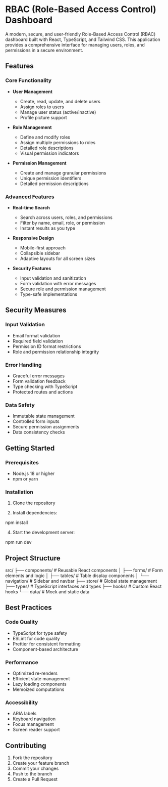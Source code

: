 # RBAC (Role-Based Access Control) Dashboard

A modern, secure, and user-friendly Role-Based Access Control (RBAC) dashboard built with React, TypeScript, and Tailwind CSS. This application provides a comprehensive interface for managing users, roles, and permissions in a secure environment.

## Features

### Core Functionality
- **User Management**
  - Create, read, update, and delete users
  - Assign roles to users
  - Manage user status (active/inactive)
  - Profile picture support

- **Role Management**
  - Define and modify roles
  - Assign multiple permissions to roles
  - Detailed role descriptions
  - Visual permission indicators

- **Permission Management**
  - Create and manage granular permissions
  - Unique permission identifiers
  - Detailed permission descriptions

### Advanced Features
- **Real-time Search**
  - Search across users, roles, and permissions
  - Filter by name, email, role, or permission
  - Instant results as you type

- **Responsive Design**
  - Mobile-first approach
  - Collapsible sidebar
  - Adaptive layouts for all screen sizes

- **Security Features**
  - Input validation and sanitization
  - Form validation with error messages
  - Secure role and permission management
  - Type-safe implementations

## Security Measures

### Input Validation
- Email format validation
- Required field validation
- Permission ID format restrictions
- Role and permission relationship integrity

### Error Handling
- Graceful error messages
- Form validation feedback
- Type checking with TypeScript
- Protected routes and actions

### Data Safety
- Immutable state management
- Controlled form inputs
- Secure permission assignments
- Data consistency checks

## Getting Started

### Prerequisites
- Node.js 18 or higher
- npm or yarn

### Installation

1. Clone the repository

2. Install dependencies:
   
npm install

4. Start the development server:

npm run dev


## Project Structure

src/
├── components/          # Reusable React components
│   ├── forms/           # Form elements and logic
│   ├── tables/          # Table display components
│   └── navigation/      # Sidebar and navbar
├── store/               # Global state management
├── types/               # TypeScript interfaces and types
├── hooks/               # Custom React hooks
└── data/                # Mock and static data


## Best Practices

### Code Quality
- TypeScript for type safety
- ESLint for code quality
- Prettier for consistent formatting
- Component-based architecture

### Performance
- Optimized re-renders
- Efficient state management
- Lazy loading components
- Memoized computations

### Accessibility
- ARIA labels
- Keyboard navigation
- Focus management
- Screen reader support

## Contributing

1. Fork the repository
2. Create your feature branch
3. Commit your changes
4. Push to the branch
5. Create a Pull Request

